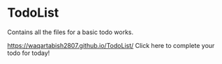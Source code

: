 # TodoList
 Contains all the files for a basic todo works.
 
 https://waqartabish2807.github.io/TodoList/
 Click here to complete your todo for today!
